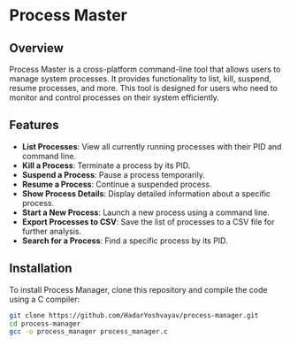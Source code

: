 # Process Master

## Overview
Process Master is a cross-platform command-line tool that allows users to manage system processes. It provides functionality to list, kill, suspend, resume processes, and more. This tool is designed for users who need to monitor and control processes on their system efficiently.

## Features
- **List Processes**: View all currently running processes with their PID and command line.
- **Kill a Process**: Terminate a process by its PID.
- **Suspend a Process**: Pause a process temporarily.
- **Resume a Process**: Continue a suspended process.
- **Show Process Details**: Display detailed information about a specific process.
- **Start a New Process**: Launch a new process using a command line.
- **Export Processes to CSV**: Save the list of processes to a CSV file for further analysis.
- **Search for a Process**: Find a specific process by its PID.

## Installation
To install Process Manager, clone this repository and compile the code using a C compiler:

```bash
git clone https://github.com/HadarYoshvayav/process-manager.git
cd process-manager
gcc -o process_manager process_manager.c
